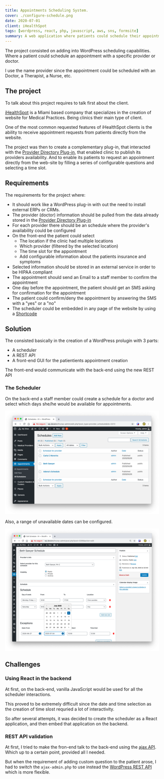 ```yaml
---
title: Appointments Scheduling System.
cover: ./configure-schedule.png
date: 2020-07-01
client: iHealthSpot
tags: [wordpress, react, php, javascript, aws, sns, formsite]
summary: A web application where patients could schedule their appointments from their browser. Used WordPress in the back-end, React on the front-end and the communication was using the WP-JSON Rest API.
---
```


The project consisted on adding into WordPress scheduling capabilities. Where a patient could schedule an appointment with a specific provider or doctor.

I use the name provider since the appointment could be scheduled with an Doctor, a Therapist, a Nurse, etc.

## The project

To talk about this project requires to talk first about the client.

[iHealthSpot](https://ihealthspot.com) is a Miami based company that specializes in the creation of website for Medical Practices. Being clinics their main type of client.

One of the most common requested features of iHealthSpot clients is the ability to receive appointment requests from patients directly from the website.

The project was then to create a complementary plug-in, that interacted with the [Provider Directory Plug-in](../provider-directory-wordpress-plugin), that enabled clinic to publish its providers availability. And to enable its patients to request an appointment directly from the web-site by filling a series of configurable questions and selecting a time slot.

## Requirements

The requirements for the project where:

- It should work like a WordPress plug-in with out the need to install external ERPs or CRMs.
- The provider (doctor) information should be pulled from the data already stored in the [Provider Directory Plug-in](../provider-directly-wordpress-plugin)
- For each provider there should be an schedule where the provider's availability could be configured
- On the front-end the patient could select
  - The location if the clinic had multiple locations
  - Which provider (filtered by the selected location)
  - The time slot for the appointment
  - Add configurable information about the patients insurance and symptoms
- Selected information should be stored in an external service in order to be HIPAA compliant
- The appointment should send an Email to a staff member to confirm the appointment
- One day before the appointment, the patient should get an SMS asking for confirmation for the appointment
- The patient could confirm/deny the appointment by answering the SMS with a "yes" or a "no"
- The scheduler could be embedded in any page of the website by using a [Shortcode](https://codex.wordpress.org/shortcode)

## Solution

The consisted basically in the creation of a WordPress prolugin with 3 parts:

- A scheduler
- A REST API
- A front-end GUI for the patientients appointment creation

The front-end would communicate with the back-end using the new REST API

### The Scheduler

On the back-end a staff member could create a schedule for a doctor and select which days she/he would be available for appointments.

![List of configured schedules](./schedules-list.png)

Also, a range of unavailable dates can be configured.

![A schedule for a doctor](./configure-schedule.png)

## Challenges

### Using React in the backend

At first, on the back-end, vanilla JavaScript would be used for all the scheduler interactions.

This proved to be extremely difficult since the date and time selection as the creation of time slost requried a lot of interactivity.

So after several attempts, it was decided to create the scheduler as a React application, and then embed that application on the backend.

### REST API validation

At first, I tried to make the fron-end talk to the back-end using the [ajax API](https://codex.wordpress.org/AJAX_in_Plugins). Which up to a certain point, provided all I needed.

But when the requirement of adding custom question to the patient arose, I had to switch the `ajax-admin.php` to use instead the [WordPress REST API](https://developer.wordpress.org/rest-api/) which is more flexible.
